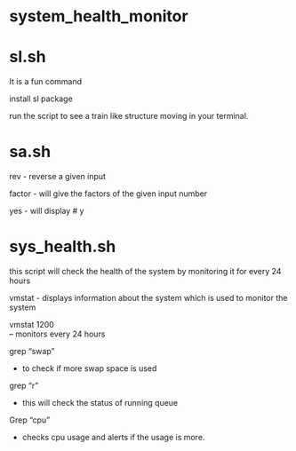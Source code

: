 # system_health_monitor

# sl.sh
It is a fun command

install sl package 

run the script to see a train like structure moving in your terminal.

# sa.sh
rev - reverse a given input

factor - will give the factors of the given input number

yes - will display # y 

# sys_health.sh
this script will check the health of the system by monitoring it for every 24 hours

vmstat -  displays information about the system which is used to monitor the system

vmstat 1200  
– monitors every 24 hours 

grep “swap”
- to check if more swap space is used

grep “r”
- this will check the status of running queue

Grep “cpu”
- checks cpu usage and alerts if the usage is more.
